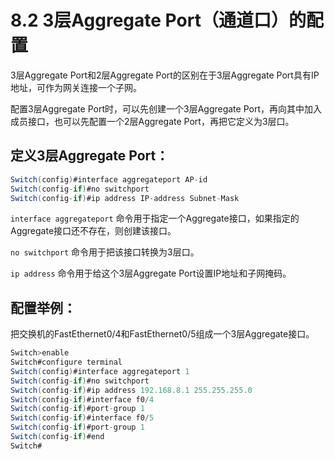 # 8.2 3层Aggregate Port（通道口）的配置

3层Aggregate Port和2层Aggregate Port的区别在于3层Aggregate Port具有IP地址，可作为网关连接一个子网。

配置3层Aggregate Port时，可以先创建一个3层Aggregate Port，再向其中加入成员接口，也可以先配置一个2层Aggregate Port，再把它定义为3层口。

## 定义3层Aggregate Port：

```java
Switch(config)#interface aggregateport AP-id
Switch(config-if)#no switchport
Switch(config-if)#ip address IP-address Subnet-Mask
```

`interface aggregateport` 命令用于指定一个Aggregate接口，如果指定的Aggregate接口还不存在，则创建该接口。

`no switchport` 命令用于把该接口转换为3层口。

`ip address` 命令用于给这个3层Aggregate Port设置IP地址和子网掩码。

## 配置举例：

把交换机的FastEthernet0/4和FastEthernet0/5组成一个3层Aggregate接口。

```java
Switch>enable
Switch#configure terminal
Switch(config)#interface aggregateport 1
Switch(config-if)#no switchport
Switch(config-if)#ip address 192.168.8.1 255.255.255.0
Switch(config-if)#interface f0/4
Switch(config-if)#port-group 1
Switch(config-if)#interface f0/5
Switch(config-if)#port-group 1
Switch(config-if)#end
Switch#
```

